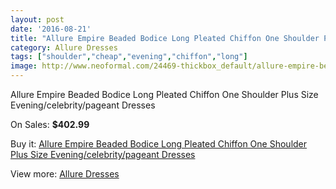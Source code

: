 ```yaml
---
layout: post
date: '2016-08-21'
title: "Allure Empire Beaded Bodice Long Pleated Chiffon One Shoulder Plus Size Evening/celebrity/pageant Dresses"
category: Allure Dresses
tags: ["shoulder","cheap","evening","chiffon","long"]
image: http://www.neoformal.com/24469-thickbox_default/allure-empire-beaded-bodice-long-pleated-chiffon-one-shoulder-plus-size-evening-celebrity-pageant-dresses.jpg
---
```

Allure Empire Beaded Bodice Long Pleated Chiffon One Shoulder Plus Size Evening/celebrity/pageant Dresses

On Sales: **$402.99**
<a href="https://www.neoformal.com/en/allure-dresses/8320-allure-empire-beaded-bodice-long-pleated-chiffon-one-shoulder-plus-size-evening-celebrity-pageant-dresses.html"><amp-img layout="responsive" width="600" height="600" src="//www.neoformal.com/24469-thickbox_default/allure-empire-beaded-bodice-long-pleated-chiffon-one-shoulder-plus-size-evening-celebrity-pageant-dresses.jpg" alt="Allure Empire Beaded Bodice Long Pleated Chiffon One Shoulder Plus Size Evening/celebrity/pageant Dresses 0" /></a>
<a href="https://www.neoformal.com/en/allure-dresses/8320-allure-empire-beaded-bodice-long-pleated-chiffon-one-shoulder-plus-size-evening-celebrity-pageant-dresses.html"><amp-img layout="responsive" width="600" height="600" src="//www.neoformal.com/24470-thickbox_default/allure-empire-beaded-bodice-long-pleated-chiffon-one-shoulder-plus-size-evening-celebrity-pageant-dresses.jpg" alt="Allure Empire Beaded Bodice Long Pleated Chiffon One Shoulder Plus Size Evening/celebrity/pageant Dresses 1" /></a>
<a href="https://www.neoformal.com/en/allure-dresses/8320-allure-empire-beaded-bodice-long-pleated-chiffon-one-shoulder-plus-size-evening-celebrity-pageant-dresses.html"><amp-img layout="responsive" width="600" height="600" src="//www.neoformal.com/24471-thickbox_default/allure-empire-beaded-bodice-long-pleated-chiffon-one-shoulder-plus-size-evening-celebrity-pageant-dresses.jpg" alt="Allure Empire Beaded Bodice Long Pleated Chiffon One Shoulder Plus Size Evening/celebrity/pageant Dresses 2" /></a>

Buy it: [Allure Empire Beaded Bodice Long Pleated Chiffon One Shoulder Plus Size Evening/celebrity/pageant Dresses](https://www.neoformal.com/en/allure-dresses/8320-allure-empire-beaded-bodice-long-pleated-chiffon-one-shoulder-plus-size-evening-celebrity-pageant-dresses.html "Allure Empire Beaded Bodice Long Pleated Chiffon One Shoulder Plus Size Evening/celebrity/pageant Dresses")

View more: [Allure Dresses](https://www.neoformal.com/en/2-allure-dresses "Allure Dresses")